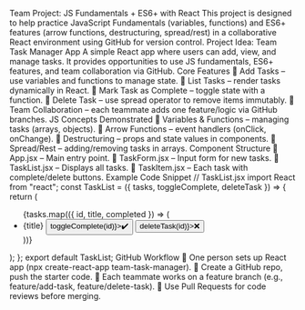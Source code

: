 Team Project: JS Fundamentals + ES6+ with React 
This project is designed to help practice JavaScript Fundamentals (variables, functions) and 
ES6+ features (arrow functions, destructuring, spread/rest) in a collaborative React 
environment using GitHub for version control. 
Project Idea: Team Task Manager App 
A simple React app where users can add, view, and manage tasks. It provides opportunities 
to use JS fundamentals, ES6+ features, and team collaboration via GitHub. 
Core Features 
 Add Tasks – use variables and functions to manage state. 
 List Tasks – render tasks dynamically in React. 
 Mark Task as Complete – toggle state with a function. 
 Delete Task – use spread operator to remove items immutably. 
 Team Collaboration – each teammate adds one feature/logic via GitHub branches. 
JS Concepts Demonstrated 
 Variables & Functions – managing tasks (arrays, objects). 
 Arrow Functions – event handlers (onClick, onChange). 
 Destructuring – props and state values in components. 
 Spread/Rest – adding/removing tasks in arrays. 
Component Structure 
 App.jsx – Main entry point. 
 TaskForm.jsx – Input form for new tasks. 
 TaskList.jsx – Displays all tasks. 
 TaskItem.jsx – Each task with complete/delete buttons. 
Example Code Snippet 
// TaskList.jsx 
import React from "react"; 
const TaskList = ({ tasks, toggleComplete, deleteTask }) => { 
return ( 
<ul> 
{tasks.map(({ id, title, completed }) => ( 
<li key={id}> 
<span style={{ textDecoration: completed ? "line-through" : 
"none" }}> 
{title} 
</span> 
<button onClick={() => toggleComplete(id)}>✔️</button> 
<button onClick={() => deleteTask(id)}>❌</button> 
</li> 
))} 
</ul> 
); 
}; 
export default TaskList; 
GitHub Workflow 
 One person sets up React app (npx create-react-app team-task-manager). 
 Create a GitHub repo, push the starter code. 
 Each teammate works on a feature branch (e.g., feature/add-task, feature/delete-task). 
 Use Pull Requests for code reviews before merging.
